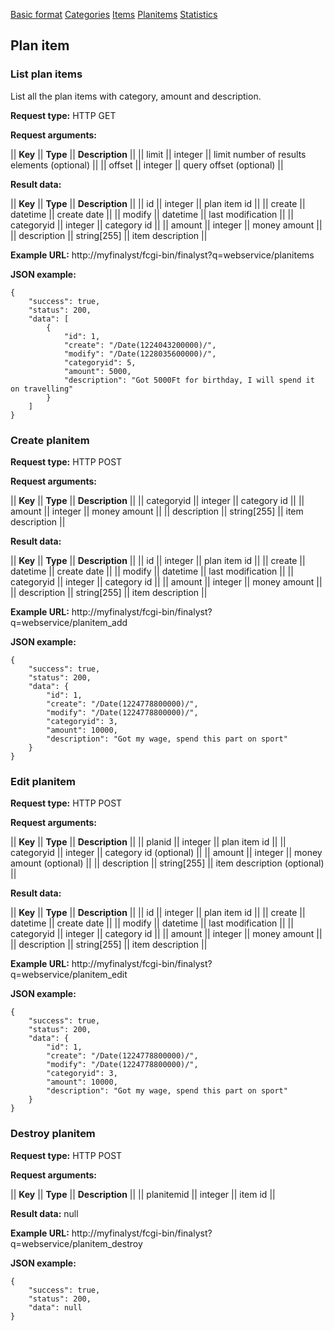 <a class="apilink" href="webserviceapi.html">Basic format</a>
<a class="apilink" href="categoryapi.html">Categories</a>
<a class="apilink" href="itemapi.html">Items</a>
<a class="apilink" href="planitemapi.html">Planitems</a>
<a class="apilink" href="statisticsapi.html">Statistics</a>

## Plan item

### List plan items

List all the plan items with category, amount and description.

**Request type:** HTTP GET

**Request arguments:**

|| **Key** || **Type** || **Description**                             ||
|| limit   || integer  || limit number of results elements (optional) ||
|| offset  || integer  || query offset (optional)                     ||

**Result data:**

|| **Key**      || **Type**     || **Description**      ||
|| id           || integer      || plan item id         ||
|| create       || datetime     || create date          ||
|| modify       || datetime     || last modification    ||
|| categoryid   || integer      || category id          ||
|| amount       || integer      || money amount         ||
|| description  || string[255]  || item description     ||

**Example URL:**
http://myfinalyst/fcgi-bin/finalyst?q=webservice/planitems

**JSON example:**

    {
        "success": true,
        "status": 200,
        "data": [
            {
                "id": 1,
                "create": "/Date(1224043200000)/",
                "modify": "/Date(1228035600000)/",
                "categoryid": 5,
                "amount": 5000,
                "description": "Got 5000Ft for birthday, I will spend it on travelling"
            }
        ]
    }

### Create planitem

**Request type:** HTTP POST

**Request arguments:**

|| **Key**      || **Type**     || **Description**      ||
|| categoryid   || integer      || category id          ||
|| amount       || integer      || money amount         ||
|| description  || string[255]  || item description     ||

**Result data:**

|| **Key**      || **Type**     || **Description**      ||
|| id           || integer      || plan item id         ||
|| create       || datetime     || create date          ||
|| modify       || datetime     || last modification    ||
|| categoryid   || integer      || category id          ||
|| amount       || integer      || money amount         ||
|| description  || string[255]  || item description     ||

**Example URL:**
http://myfinalyst/fcgi-bin/finalyst?q=webservice/planitem_add

**JSON example:**

    {
        "success": true,
        "status": 200,
        "data": {
            "id": 1,
            "create": "/Date(1224778800000)/",
            "modify": "/Date(1224778800000)/",
            "categoryid": 3,
            "amount": 10000,
            "description": "Got my wage, spend this part on sport"
        }
    }

### Edit planitem

**Request type:** HTTP POST

**Request arguments:**

|| **Key**      || **Type**     || **Description**             ||
|| planid       || integer      || plan item id                ||
|| categoryid   || integer      || category id (optional)      ||
|| amount       || integer      || money amount (optional)     ||
|| description  || string[255]  || item description (optional) ||

**Result data:**

|| **Key**      || **Type**     || **Description**      ||
|| id           || integer      || plan item id         ||
|| create       || datetime     || create date          ||
|| modify       || datetime     || last modification    ||
|| categoryid   || integer      || category id          ||
|| amount       || integer      || money amount         ||
|| description  || string[255]  || item description     ||

**Example URL:**
http://myfinalyst/fcgi-bin/finalyst?q=webservice/planitem_edit

**JSON example:**

    {
        "success": true,
        "status": 200,
        "data": {
            "id": 1,
            "create": "/Date(1224778800000)/",
            "modify": "/Date(1224778800000)/",
            "categoryid": 3,
            "amount": 10000,
            "description": "Got my wage, spend this part on sport"
        }
    }


### Destroy planitem

**Request type:** HTTP POST

**Request arguments:**

|| **Key**      || **Type**     || **Description**      ||
|| planitemid   || integer      || item id              ||


**Result data:** null

**Example URL:**
http://myfinalyst/fcgi-bin/finalyst?q=webservice/planitem_destroy

**JSON example:**

    {
        "success": true,
        "status": 200,
        "data": null
    }

